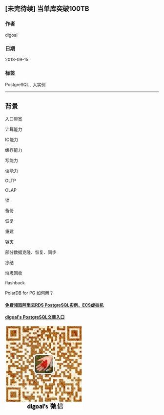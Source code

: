 ## [未完待续] 当单库突破100TB 
                                                               
### 作者                                                               
digoal                                                               
                                                               
### 日期                                                               
2018-09-15                                                             
                                                               
### 标签                                                               
PostgreSQL , 大实例  
                                                               
----                                                               
                                                               
## 背景    



入口带宽


计算能力


IO能力


缓存能力





写能力


读能力


OLTP


OLAP


锁



备份

恢复

重建

容灾

部分数据克隆、恢复、同步





冻结

垃圾回收

flashback


PolarDB for PG 如何解？




  
  
  
  
  
  
  
  
  
#### [免费领取阿里云RDS PostgreSQL实例、ECS虚拟机](https://free.aliyun.com/ "57258f76c37864c6e6d23383d05714ea")
  
  
#### [digoal's PostgreSQL文章入口](https://github.com/digoal/blog/blob/master/README.md "22709685feb7cab07d30f30387f0a9ae")
  
  
![digoal's weixin](../pic/digoal_weixin.jpg "f7ad92eeba24523fd47a6e1a0e691b59")
  
  
  
  
  
  
  
